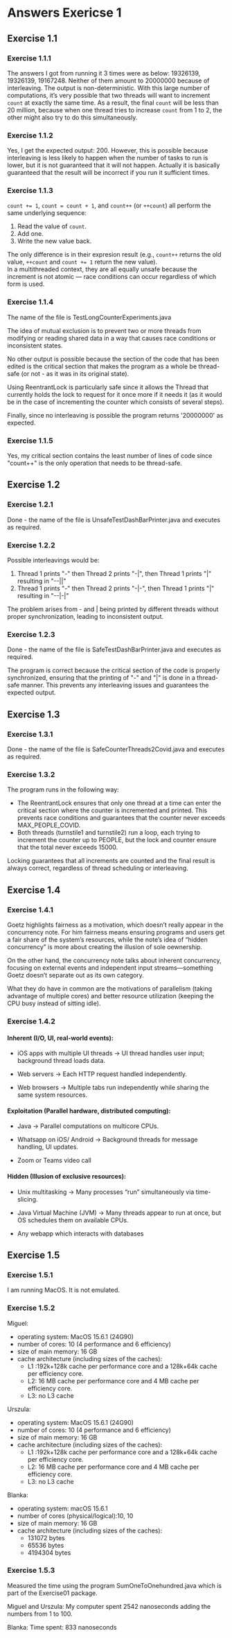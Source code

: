 # Answers Exericse 1

## Exercise 1.1

### Exercise 1.1.1

The answers I got from running it 3 times were as below:
19326139, 19326139, 19167248. Neither of them amount to 20000000 because of interleaving. The output is non-deterministic. With this large number of computations, it’s very possible that two threads will want to increment `count` at exactly the same time. As a result, the final `count` will be less than 20 million, because when one thread tries to increase `count` from 1 to 2, the other might also try to do this simultaneously.

### Exercise 1.1.2

Yes, I get the expected output: 200. However, this is possible because interleaving is less likely to happen when the number of tasks to run is lower, but it is not guaranteed that it will not happen. Actually it is basically guaranteed that the result will be incorrect if you run it sufficient times.

### Exercise 1.1.3

`count += 1`, `count = count + 1`, and `count++` (or `++count`) all perform the same underlying sequence:  

1. Read the value of `count`.  
2. Add one.  
3. Write the new value back.  
 
The only difference is in their expresion result (e.g., `count++` returns the old value, `++count` and `count += 1` return the new value).  
In a multithreaded context, they are all equally unsafe because the increment is not atomic — race conditions can occur regardless of which form is used.

### Exercise 1.1.4

The name of the file is TestLongCounterExperiments.java 

The idea of mutual exclusion is to prevent two or more threads from modifying or reading shared data in a way that causes race conditions or inconsistent states.

No other output is possible because the section of the code that has been edited is the critical section that makes the program as a whole be thread-safe (or not - as it was in its original state).

Using ReentrantLock is particularly safe since it allows the Thread that currently holds the lock to request for it once more if it needs it (as it would be in the case of incrementing the counter which consists of several steps).

Finally, since no interleaving is possible the program returns '20000000' as expected.

### Exercise 1.1.5

Yes, my critical section contains the least number of lines of code since "count++" is the only operation that needs to be thread-safe.

## Exercise 1.2

### Exercise 1.2.1

Done - the name of the file is UnsafeTestDashBarPrinter.java and executes as required.

### Exercise 1.2.2

Possible interleavings would be:

1. Thread 1 prints "-" then Thread 2 prints "-|", then Thread 1 prints "|" resulting in "--||"
2. Thread 1 prints "-" then Thread 2 prints "-|-", then Thread 1 prints "|" resulting in "--|-|"

The problem arises from - and | being printed by different threads without proper synchronization, leading to inconsistent output.

### Exercise 1.2.3

Done - the name of the file is SafeTestDashBarPrinter.java and executes as required.

The program is correct because the critical section of the code is properly synchronized, ensuring that the printing of "-" and "|" is done in a thread-safe manner. This prevents any interleaving issues and guarantees the expected output.

## Exercise 1.3

### Exercise 1.3.1

Done - the name of the file is SafeCounterThreads2Covid.java and executes as required.

### Exercise 1.3.2

The program runs in the following way:

- The ReentrantLock ensures that only one thread at a time can enter the critical section where the counter is incremented and printed. This prevents race conditions and guarantees that the counter never exceeds MAX_PEOPLE_COVID.
- Both threads (turnstile1 and turnstile2) run a loop, each trying to increment the counter up to PEOPLE, but the lock and counter ensure that the total never exceeds 15000.

Locking guarantees that all increments are counted and the final result is always correct, regardless of thread scheduling or interleaving.

## Exercise 1.4

### Exercise 1.4.1

Goetz highlights fairness as a motivation, which doesn’t really appear in the concurrency note. For him fairness means ensuring programs and users get a fair share of the system’s resources, while the note’s idea of “hidden concurrency” is more about creating the illusion of sole oewnership.

On the other hand, the concurrency note talks about inherent concurrency, focusing on external events and independent input streams—something Goetz doesn’t separate out as its own category.

What they do have in common are the motivations of parallelism (taking advantage of multiple cores) and better resource utilization (keeping the CPU busy instead of sitting idle).

### Exercise 1.4.2

#### Inherent (I/O, UI, real-world events):

- iOS apps with multiple UI threads → UI thread handles user input; background thread loads data.

- Web servers → Each HTTP request handled independently.

- Web browsers → Multiple tabs run independently while sharing the same system resources.

#### Exploitation (Parallel hardware, distributed computing):

- Java → Parallel computations on multicore CPUs.

- Whatsapp on iOS/ Android → Background threads for message handling, UI updates.

- Zoom or Teams video call

#### Hidden (Illusion of exclusive resources):

- Unix multitasking → Many processes “run” simultaneously via time-slicing.

- Java Virtual Machine (JVM) → Many threads appear to run at once, but OS schedules them on available CPUs.

- ⁠Any webapp which interacts with databases

## Exercise 1.5

### Exercise 1.5.1

I am running MacOS. It is not emulated.

### Exercise 1.5.2

Miguel:

- operating system: MacOS 15.6.1 (24G90)
- number of cores: 10 (4 performance and 6 efficiency)
- size of main memory: 16 GB
- cache architecture (including sizes of the caches): 
    - L1 :192k+128k cache per performance core and a 128k+64k cache per efficiency core.
    - L2: 16 MB cache per performance core and 4 MB cache per efficiency core.
    - L3: no L3 cache

Urszula: 

- operating system: MacOS 15.6.1 (24G90)
- number of cores: 10 (4 performance and 6 efficiency)
- size of main memory: 16 GB
- cache architecture (including sizes of the caches): 
    - L1 :192k+128k cache per performance core and a 128k+64k cache per efficiency core.
    - L2: 16 MB cache per performance core and 4 MB cache per efficiency core.
    - L3: no L3 cache

Blanka: 

- operating system: macOS 15.6.1
- number of cores (physical/logical):10, 10
- size of main memory: 16 GB
- cache architecture (including sizes of the caches): 
    - 131072 bytes
    - 65536 bytes 
    - 4194304 bytes

### Exercise 1.5.3

Measured the time using the program SumOneToOnehundred.java which is part of the Exercise01 package.

Miguel and Urszula:
My computer spent 2542 nanoseconds adding the numbers from 1 to 100.

Blanka:
Time spent: 833 nanoseconds
